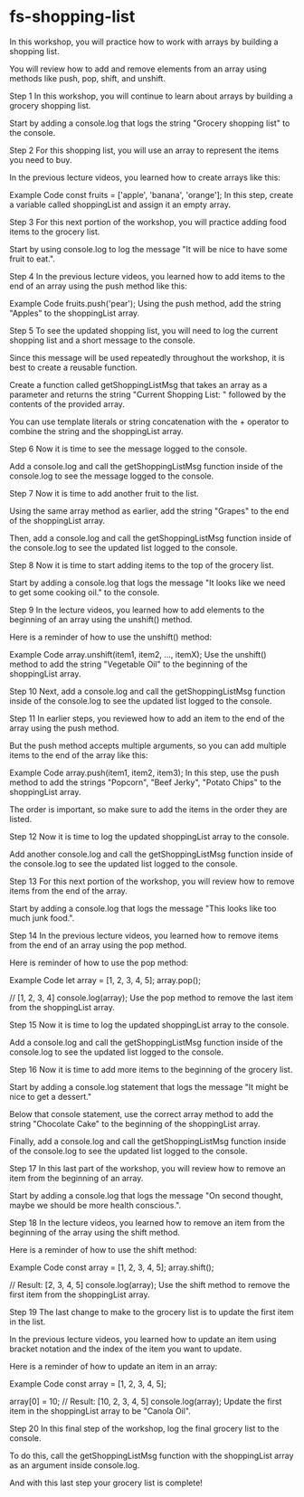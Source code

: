 # fs-shopping-list

In this workshop, you will practice how to work with arrays by building a shopping list.

You will review how to add and remove elements from an array using methods like push, pop, shift, and unshift.

Step 1
In this workshop, you will continue to learn about arrays by building a grocery shopping list.

Start by adding a console.log that logs the string "Grocery shopping list" to the console.

Step 2
For this shopping list, you will use an array to represent the items you need to buy.

In the previous lecture videos, you learned how to create arrays like this:

Example Code
const fruits = ['apple', 'banana', 'orange'];
In this step, create a variable called shoppingList and assign it an empty array.

Step 3
For this next portion of the workshop, you will practice adding food items to the grocery list.

Start by using console.log to log the message "It will be nice to have some fruit to eat.".

Step 4
In the previous lecture videos, you learned how to add items to the end of an array using the push method like this:

Example Code
fruits.push('pear');
Using the push method, add the string "Apples" to the shoppingList array.

Step 5
To see the updated shopping list, you will need to log the current shopping list and a short message to the console.

Since this message will be used repeatedly throughout the workshop, it is best to create a reusable function.

Create a function called getShoppingListMsg that takes an array as a parameter and returns the string "Current Shopping List: " followed by the contents of the provided array.

You can use template literals or string concatenation with the + operator to combine the string and the shoppingList array.

Step 6
Now it is time to see the message logged to the console.

Add a console.log and call the getShoppingListMsg function inside of the console.log to see the message logged to the console.

Step 7
Now it is time to add another fruit to the list.

Using the same array method as earlier, add the string "Grapes" to the end of the shoppingList array.

Then, add a console.log and call the getShoppingListMsg function inside of the console.log to see the updated list logged to the console.

Step 8
Now it is time to start adding items to the top of the grocery list.

Start by adding a console.log that logs the message "It looks like we need to get some cooking oil." to the console.

Step 9
In the lecture videos, you learned how to add elements to the beginning of an array using the unshift() method.

Here is a reminder of how to use the unshift() method:

Example Code
array.unshift(item1, item2, ..., itemX);
Use the unshift() method to add the string "Vegetable Oil" to the beginning of the shoppingList array.

Step 10
Next, add a console.log and call the getShoppingListMsg function inside of the console.log to see the updated list logged to the console.

Step 11
In earlier steps, you reviewed how to add an item to the end of the array using the push method.

But the push method accepts multiple arguments, so you can add multiple items to the end of the array like this:

Example Code
array.push(item1, item2, item3);
In this step, use the push method to add the strings "Popcorn", "Beef Jerky", "Potato Chips" to the shoppingList array.

The order is important, so make sure to add the items in the order they are listed.

Step 12
Now it is time to log the updated shoppingList array to the console.

Add another console.log and call the getShoppingListMsg function inside of the console.log to see the updated list logged to the console.

Step 13
For this next portion of the workshop, you will review how to remove items from the end of the array.

Start by adding a console.log that logs the message "This looks like too much junk food.".

Step 14
In the previous lecture videos, you learned how to remove items from the end of an array using the pop method.

Here is reminder of how to use the pop method:

Example Code
let array = [1, 2, 3, 4, 5];
array.pop();

// [1, 2, 3, 4]
console.log(array); 
Use the pop method to remove the last item from the shoppingList array.

Step 15
Now it is time to log the updated shoppingList array to the console.

Add a console.log and call the getShoppingListMsg function inside of the console.log to see the updated list logged to the console.

Step 16
Now it is time to add more items to the beginning of the grocery list.

Start by adding a console.log statement that logs the message "It might be nice to get a dessert."

Below that console statement, use the correct array method to add the string "Chocolate Cake" to the beginning of the shoppingList array.

Finally, add a console.log and call the getShoppingListMsg function inside of the console.log to see the updated list logged to the console.

Step 17
In this last part of the workshop, you will review how to remove an item from the beginning of an array.

Start by adding a console.log that logs the message "On second thought, maybe we should be more health conscious.".

Step 18
In the lecture videos, you learned how to remove an item from the beginning of the array using the shift method.

Here is a reminder of how to use the shift method:

Example Code
const array = [1, 2, 3, 4, 5];
array.shift();

// Result: [2, 3, 4, 5]
console.log(array); 
Use the shift method to remove the first item from the shoppingList array.

Step 19
The last change to make to the grocery list is to update the first item in the list.

In the previous lecture videos, you learned how to update an item using bracket notation and the index of the item you want to update.

Here is a reminder of how to update an item in an array:

Example Code
const array = [1, 2, 3, 4, 5];

array[0] = 10;
// Result: [10, 2, 3, 4, 5]
console.log(array); 
Update the first item in the shoppingList array to be "Canola Oil".

Step 20
In this final step of the workshop, log the final grocery list to the console.

To do this, call the getShoppingListMsg function with the shoppingList array as an argument inside console.log.

And with this last step your grocery list is complete!